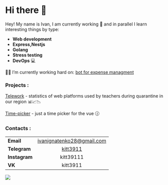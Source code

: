 # Hi there 👋
Hey! My name is Ivan, I am currently working 🏢 and in parallel I learn interesting things by type:

- **Web development**
- **Express,Nestjs**
- **Golang**
- **Stress testing** 
- **DevOps** 💻


🔭🔨 I’m currently working hard on: [bot for expense managment](https://github.com/kitt3911/expense-managment-bot)

### Projects :

[Telework](https://github.com/kitt3911/telework) - statistics of web platforms used by teachers during quarantine in our region 📊📈📉

[Time-picker](https://github.com/Kitt-studio/vue-time-picker) - just a time picker for the vue 🕜

### Contacts : 

| | |
| ------------- |:------------------:|
| **Email**   | ivanignatenko28@gmail.com |
| **Telegram**     | [kitt3911](https://t.me/kitt3911)    |
|  **Instagram**    | kitt39111 | 
| **VK**  | kitt3911        | 


![](https://komarev.com/ghpvc/?username=kitt3911)

<!--
**kitt3911/kitt3911** is a ✨ _special_ ✨ repository because its `README.md` (this file) appears on your GitHub profile.


- 🔭 I’m currently working on: **Telegram bots**
- 🌱 I’m currently learning: 
- 👯 I’m looking to collaborate on ...
- 🤔 I’m looking for help with ...
- 💬 Ask me about ...
- 📫 How to reach me: ...
- 😄 Pronouns: ...
- ⚡ Fun fact: ...
-->
